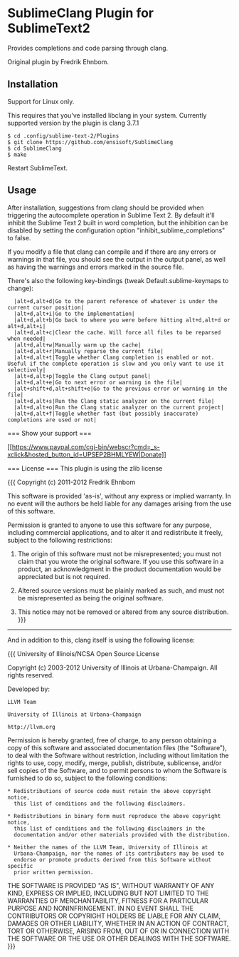 SublimeClang Plugin for SublimeText2
====================================

Provides completions and code parsing through clang.

Original plugin by Fredrik Ehnbom.

Installation
------------------------------------

Support for Linux only.

This requires that you've installed libclang in your system.
Currently supported version by the plugin is clang 3.7.1

```
$ cd .config/sublime-text-2/Plugins
$ git clone https://github.com/ensisoft/SublimeClang
$ cd SublimeClang
$ make
```

Restart SublimeText.



Usage
-------------------------------------

After installation, suggestions from clang should be provided when triggering the autocomplete operation in Sublime Text 2. By default it'll inhibit the Sublime Text 2 built in word completion, but the inhibition can be disabled by setting the configuration option "inhibit_sublime_completions" to false.

If you modify a file that clang can compile and if there are any errors or warnings in that file, you should see the output in the output panel, as well as having the warnings and errors marked in the source file.

There's also the following key-bindings (tweak Default.sublime-keymaps to change):

      |alt+d,alt+d|Go to the parent reference of whatever is under the current cursor position|
      |alt+d,alt+i|Go to the implementation|
      |alt+d,alt+b|Go back to where you were before hitting alt+d,alt+d or alt+d,alt+i|
      |alt+d,alt+c|Clear the cache. Will force all files to be reparsed when needed|
      |alt+d,alt+w|Manually warm up the cache|
      |alt+d,alt+r|Manually reparse the current file|
      |alt+d,alt+t|Toggle whether Clang completion is enabled or not. Useful if the complete operation is slow and you only want to use it selectively|
      |alt+d,alt+p|Toggle the Clang output panel|
      |alt+d,alt+e|Go to next error or warning in the file|
      |alt+shift+d,alt+shift+e|Go to the previous error or warning in the file|
      |alt+d,alt+s|Run the Clang static analyzer on the current file|
      |alt+d,alt+o|Run the Clang static analyzer on the current project|
      |alt+d,alt+f|Toggle whether fast (but possibly inaccurate) completions are used or not|

=== Show your support ===

[[https://www.paypal.com/cgi-bin/webscr?cmd=_s-xclick&hosted_button_id=UPSEP2BHMLYEW|Donate]]

=== License ===
This plugin is using the zlib license

{{{
Copyright (c) 2011-2012 Fredrik Ehnbom

This software is provided 'as-is', without any express or implied
warranty. In no event will the authors be held liable for any damages
arising from the use of this software.

Permission is granted to anyone to use this software for any purpose,
including commercial applications, and to alter it and redistribute it
freely, subject to the following restrictions:

   1. The origin of this software must not be misrepresented; you must not
   claim that you wrote the original software. If you use this software
   in a product, an acknowledgment in the product documentation would be
   appreciated but is not required.

   2. Altered source versions must be plainly marked as such, and must not be
   misrepresented as being the original software.

   3. This notice may not be removed or altered from any source
   distribution.
}}}

---------------------------------------------------------

And in addition to this, clang itself is using the following license:

{{{
University of Illinois/NCSA
Open Source License

Copyright (c) 2003-2012 University of Illinois at Urbana-Champaign.
All rights reserved.

Developed by:

    LLVM Team

    University of Illinois at Urbana-Champaign

    http://llvm.org

Permission is hereby granted, free of charge, to any person obtaining a copy of
this software and associated documentation files (the "Software"), to deal with
the Software without restriction, including without limitation the rights to
use, copy, modify, merge, publish, distribute, sublicense, and/or sell copies
of the Software, and to permit persons to whom the Software is furnished to do
so, subject to the following conditions:

    * Redistributions of source code must retain the above copyright notice,
      this list of conditions and the following disclaimers.

    * Redistributions in binary form must reproduce the above copyright notice,
      this list of conditions and the following disclaimers in the
      documentation and/or other materials provided with the distribution.

    * Neither the names of the LLVM Team, University of Illinois at
      Urbana-Champaign, nor the names of its contributors may be used to
      endorse or promote products derived from this Software without specific
      prior written permission.

THE SOFTWARE IS PROVIDED "AS IS", WITHOUT WARRANTY OF ANY KIND, EXPRESS OR
IMPLIED, INCLUDING BUT NOT LIMITED TO THE WARRANTIES OF MERCHANTABILITY, FITNESS
FOR A PARTICULAR PURPOSE AND NONINFRINGEMENT.  IN NO EVENT SHALL THE
CONTRIBUTORS OR COPYRIGHT HOLDERS BE LIABLE FOR ANY CLAIM, DAMAGES OR OTHER
LIABILITY, WHETHER IN AN ACTION OF CONTRACT, TORT OR OTHERWISE, ARISING FROM,
OUT OF OR IN CONNECTION WITH THE SOFTWARE OR THE USE OR OTHER DEALINGS WITH THE
SOFTWARE.
}}}

